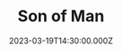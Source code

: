 ---
video:
  type: vimeo
  id: 809623557
speaker:
  permalink: kelvin-nygren
  name: Kelvin Nygren
title: Son of Man
image: https://i.imgur.com/H318EBB.png
date: 2023-03-19T14:30:00.000Z
---